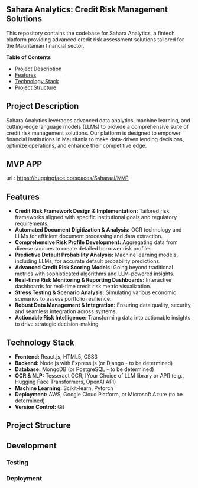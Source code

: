 ## Sahara Analytics: Credit Risk Management Solutions

This repository contains the codebase for Sahara Analytics, a fintech platform providing advanced credit risk assessment solutions tailored for the Mauritanian financial sector.

**Table of Contents**

- [Project Description](#project-description)
- [Features](#features)
- [Technology Stack](#technology-stack)
- [Project Structure](#project-structure)


## Project Description

Sahara Analytics leverages advanced data analytics, machine learning, and cutting-edge language models (LLMs) to provide a comprehensive suite of credit risk management solutions. Our platform is designed to empower financial institutions in Mauritania to make data-driven lending decisions, optimize operations, and enhance their competitive edge.
## MVP APP
url : https://huggingface.co/spaces/Saharaai/MVP

## Features

- **Credit Risk Framework Design & Implementation:**  Tailored risk frameworks aligned with specific institutional goals and regulatory requirements.
- **Automated Document Digitization & Analysis:** OCR technology and LLMs for efficient document processing and data extraction.
- **Comprehensive Risk Profile Development:** Aggregating data from diverse sources to create detailed borrower risk profiles.
- **Predictive Default Probability Analysis:**  Machine learning models, including LLMs, for accurate default probability predictions.
- **Advanced Credit Risk Scoring Models:**  Going beyond traditional metrics with sophisticated algorithms and LLM-powered insights.
- **Real-time Risk Monitoring & Reporting Dashboards:**  Interactive dashboards for real-time credit risk metric visualization.
- **Stress Testing & Scenario Analysis:**  Simulating various economic scenarios to assess portfolio resilience.
- **Robust Data Management & Integration:**  Ensuring data quality, security, and seamless integration across systems.
- **Actionable Risk Intelligence:**  Transforming data into actionable insights to drive strategic decision-making. 

## Technology Stack

- **Frontend:** React.js, HTML5, CSS3
- **Backend:** Node.js with Express.js (or Django - to be determined)
- **Database:** MongoDB (or PostgreSQL - to be determined)
- **OCR & NLP:** Tesseract OCR,  [Your Choice of LLM library or API] (e.g., Hugging Face Transformers, OpenAI API) 
- **Machine Learning:** Scikit-learn, Pytorch 
- **Deployment:** AWS, Google Cloud Platform, or Microsoft Azure (to be determined)
- **Version Control:** Git

## Project Structure 

## Development

### Testing
### Deployment


